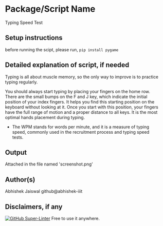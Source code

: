 # Package/Script Name
Typing Speed Test

## Setup instructions

before running the scipt,
please run,
    `pip install pygame`

## Detailed explanation of script, if needed
Typing is all about muscle memory, so the only way to improve is to practice typing regularly. 

You should always start typing by placing your fingers on the home row. There are the small bumps on the F and J key, which indicate the initial position of your index fingers. It helps you find this starting position on the keyboard without looking at it. Once you start with this position, your fingers have the full range of motion and a proper distance to all keys. It is the most optimal hands placement during typing.

* The WPM stands for words per minute, and it is a measure of typing speed, commonly used in the recruitment process and typing speed tests.

## Output

Attached in the file named 'screenshot.png'

## Author(s)

Abhishek Jaiswal
github@abhishek-iiit

## Disclaimers, if any
[![GitHub Super-Linter](https://github.com/abhishek-iiit/Amazing-Python-Scripts/workflows/Lint%20Code%20Base/badge.svg)](https://github.com/marketplace/actions/super-linter)
Free to use it anywhere.
